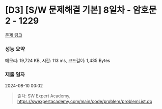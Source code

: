 # [D3] [S/W 문제해결 기본] 8일차 - 암호문2 - 1229 

[문제 링크](https://swexpertacademy.com/main/code/problem/problemDetail.do?contestProbId=AV14yIsqAHYCFAYD) 

### 성능 요약

메모리: 19,724 KB, 시간: 113 ms, 코드길이: 1,435 Bytes

### 제출 일자

2024-08-10 00:02



> 출처: SW Expert Academy, https://swexpertacademy.com/main/code/problem/problemList.do